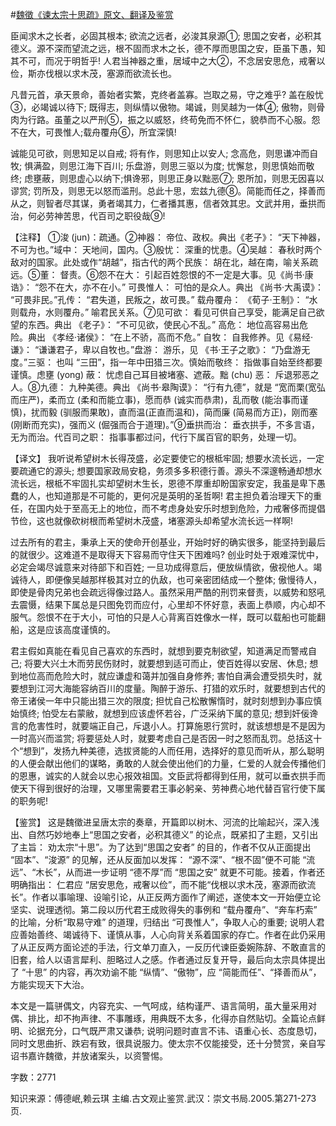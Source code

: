 #[魏徵《谏太宗十思疏》原文、翻译及鉴赏](https://www.vrrw.net/wx/14086.html)

臣闻求木之长者，必固其根本; 欲流之远者，必浚其泉源①; 思国之安者，必积其德义。源不深而望流之远，根不固而求木之长，德不厚而思国之安，臣虽下愚，知其不可，而况于明哲乎! 人君当神器之重，居域中之大②，不念居安思危，戒奢以俭，斯亦伐根以求木茂，塞源而欲流长也。

凡昔元首，承天景命，善始者实繁，克终者盖寡。岂取之易，守之难乎? 盖在殷忧③，必竭诚以待下; 既得志，则纵情以傲物。竭诚，则吴越为一体④; 傲物，则骨肉为行路。虽董之以严刑⑤，振之以威怒，终苟免而不怀仁，貌恭而不心服。怨不在大，可畏惟人;载舟覆舟⑥，所宜深慎!

诚能见可欲，则思知足以自戒; 将有作，则思知止以安人; 念高危，则思谦冲而自牧; 惧满盈，则思江海下百川; 乐盘游，则思三驱以为度; 忧懈怠，则思慎始而敬终; 虑壅蔽，则思虚心以纳下;惧谗邪，则思正身以黜恶⑦; 恩所加，则思无因喜以谬赏; 罚所及，则思无以怒而滥刑。总此十思，宏兹九德⑧。简能而任之，择善而从之，则智者尽其谋，勇者竭其力，仁者播其惠，信者效其忠。文武并用，垂拱而治，何必劳神苦思，代百司之职役哉⑨!



【注释】 ①浚 (jun)：疏通。②神器： 帝位、政权。典出《老子》： “天下神器，不可为也。”域中： 天地间，国内。③殷忧： 深重的忧患。④吴越： 春秋时两个敌对的国家。此处或作“胡越”，指古代的两个民族： 胡在北，越在南，喻关系疏远。⑤董： 督责。⑥怨不在大： 引起百姓怨恨的不一定是大事。见《尚书·康诰》： “怨不在大，亦不在小。” 可畏惟人： 可怕的是众人。典出 《尚书·大禹谟》： “可畏非民。”孔传： “君失道，民叛之，故可畏。” 载舟覆舟： 《荀子·王制》： “水则载舟，水则覆舟。” 喻君民关系。⑦见可欲： 看见可供自己享受，能满足自己欲望的东西。典出 《老子》： “不可见欲，使民心不乱。” 高危： 地位高容易出危险。典出 《孝经·诸侯》： “在上不骄，高而不危。” 自牧： 自我修养。见《易经·谦》： “谦谦君子，卑以自牧也。”盘游： 游乐，见 《书·王子之歌》： “乃盘游无度。”三驱： 也叫 “三田”，指一年中田猎三次。慎始而敬终： 指做事自始至终都要谨慎。虑壅 (yong) 蔽： 忧虑自己耳目被堵塞、遮蔽。黜 (chu) 恶： 斥退邪恶之人。⑧九德： 九种美德。典出 《尚书·皋陶谟》： “行有九德”，就是 “宽而栗(宽弘而庄严)，柔而立 (柔和而能立事)，愿而恭 (诚实而恭肃)，乱而敬 (能治事而谨慎)，扰而毅 (驯服而果敢)，直而温(正直而温和)，简而廉 (简易而方正)，刚而塞 (刚断而充实)，强而义 (倔强而合于道理)。”⑨垂拱而治： 垂衣拱手，不多言语，无为而治。代百司之职： 指事事都过问，代行下属百官的职务，处理一切。

【译文】 我听说希望树木长得茂盛，必定要使它的根柢牢固; 想要水流长远，一定要疏通它的源头; 想要国家政局安稳，务须多多积德行善。源头不深邃畅通却想水流长远，根柢不牢固扎实却望树木生长，恩德不厚重却盼国家安定，我虽是卑下愚蠢的人，也知道那是不可能的，更何况是英明的圣哲啊! 君主担负着治理天下的重任，在国内处于至高无上的地位，而不考虑身处安乐时想到危险，力戒奢侈而提倡节俭，这也就像砍树根而希望树木茂盛，堵塞源头却希望水流长远一样啊!

过去所有的君主，秉承上天的使命开创基业，开始时好的确实很多，能坚持到最后的就很少。这难道不是取得天下容易而守住天下困难吗? 创业时处于艰难深忧中，必定会竭尽诚意来对待部下和百姓; 一旦功成得意后，便放纵情欲，傲视他人。竭诚待人，即便像吴越那样极其对立的仇敌，也可亲密团结成一个整体; 傲慢待人，即使是骨肉兄弟也会疏远得像过路人。虽然采用严酷的刑罚来督责，以威势和怒吼去震慑，结果下属总是只图免罚而应付，心里却不怀好意，表面上恭顺，内心却不服气。怨恨不在于大小，可怕的只是人心背离百姓像水一样，既可以载船也可能翻船，这是应该高度谨慎的。

君主假如真能在看见自己喜欢的东西时，就想到要克制欲望，知道满足而警戒自己; 将要大兴土木而劳民伤财时，就要想到适可而止，使百姓得以安居、休息; 想到地位高而危险大时，就应谦虚和蔼并加强自身修养; 害怕自满会遭受损失时，就要想到江河大海能容纳百川的度量。陶醉于游乐、打猎的欢乐时，就要想到古代的帝王诸侯一年中只能出猎三次的限度; 担忧自己松散懈惰时，就时刻想到办事应慎始慎终; 怕受左右蒙敝，就想到应该虚怀若谷，广泛采纳下属的意见; 想到奸佞谗言的危害性时，就要端正自己，斥退小人。打算施恩行赏时，就该想想是不是因为一时高兴而滥赏; 将要惩处人时，就要考虑自己是否因一时之怒而乱罚。总括这十个“想到”，发扬九种美德，选拔贤能的人而任用，选择好的意见而听从，那么聪明的人便会献出他们的谋略，勇敢的人就会使出他们的力量，仁爱的人就会传播他们的恩惠，诚实的人就会以忠心报效祖国。文臣武将都得到任用，就可以垂衣拱手而使天下得到很好的治理，又哪里需要君王事必躬亲、劳神费心地代替百官行使下属的职务呢!

【鉴赏】 这是魏徵进呈唐太宗的奏章，开篇即以树木、河流的比喻起兴，深入浅出、自然巧妙地奉上“思国之安者，必积其德义” 的论点，既紧扣了主题，又引出了主旨： 劝太宗“十思”。为了达到“思国之安者” 的目的，作者不仅从正面提出 “固本”、“浚源” 的见解，还从反面加以发挥： “源不深”、“根不固”便不可能 “流远”、“木长”，从而进一步证明 “德不厚”而 “思国之安” 就更不可能。接着，作者还明确指出： 仁君应 “居安思危，戒奢以俭”，而不能“伐根以求木茂，塞源而欲流长”。作者以事喻理、设喻引论，从正反两方面作了阐述，遂使本文一开始便立论坚实、说理透彻。第二段以历代君王成败得失的事例和 “载舟覆舟”、“奔车朽索” 的比喻，分析“取易守难” 的道理，归结出 “可畏惟人”，争取人心的重要; 说明人君应善始善终、竭诚待下、谨慎从事，人心向背关系着国家的存亡。作者在此仍采用了从正反两方面论述的手法，行文单刀直入，一反历代谏臣委婉陈辞、不敢直言的旧套，给人以语言犀利、胆略过人之感。作者通过反复开导，最后向太宗具体提出了 “十思” 的内容，再次劝谕不能 “纵情”、“傲物”，应 “简能而任”、“择善而从”，方能实现天下大治。

本文是一篇骈偶文，内容充实、一气呵成，结构谨严、语言简明，虽大量采用对偶、排比，却不拘声律、不事雕琢，用典既不太多，化得亦自然贴切。全篇论点鲜明、论据充分，口气既严肃又谦恭; 说明问题时直言不讳、语重心长、态度恳切，同时文思曲折、跌宕有致，很具说服力。使太宗不仅能接受，还十分赞赏，亲自写诏书嘉许魏徵，并放诸案头，以资警惕。

字数：2771

知识来源：傅德岷,赖云琪 主编.古文观止鉴赏.武汉：崇文书局.2005.第271-273页.

